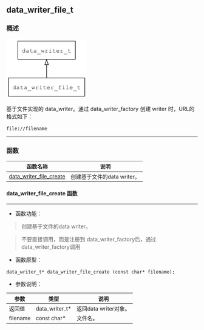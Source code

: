 ## data\_writer\_file\_t
### 概述
![image](images/data_writer_file_t_0.png)

基于文件实现的 data_writer。通过 data_writer_factory 创建 writer 时，URL的格式如下：

```
file://filename
```
----------------------------------
### 函数
<p id="data_writer_file_t_methods">

| 函数名称 | 说明 | 
| -------- | ------------ | 
| <a href="#data_writer_file_t_data_writer_file_create">data\_writer\_file\_create</a> | 创建基于文件的data writer。 |
#### data\_writer\_file\_create 函数
-----------------------

* 函数功能：

> <p id="data_writer_file_t_data_writer_file_create">创建基于文件的data writer。

> 不要直接调用，而是注册到 data\_writer\_factory后，通过data\_writer\_factory调用

* 函数原型：

```
data_writer_t* data_writer_file_create (const char* filename);
```

* 参数说明：

| 参数 | 类型 | 说明 |
| -------- | ----- | --------- |
| 返回值 | data\_writer\_t* | 返回data writer对象。 |
| filename | const char* | 文件名。 |
